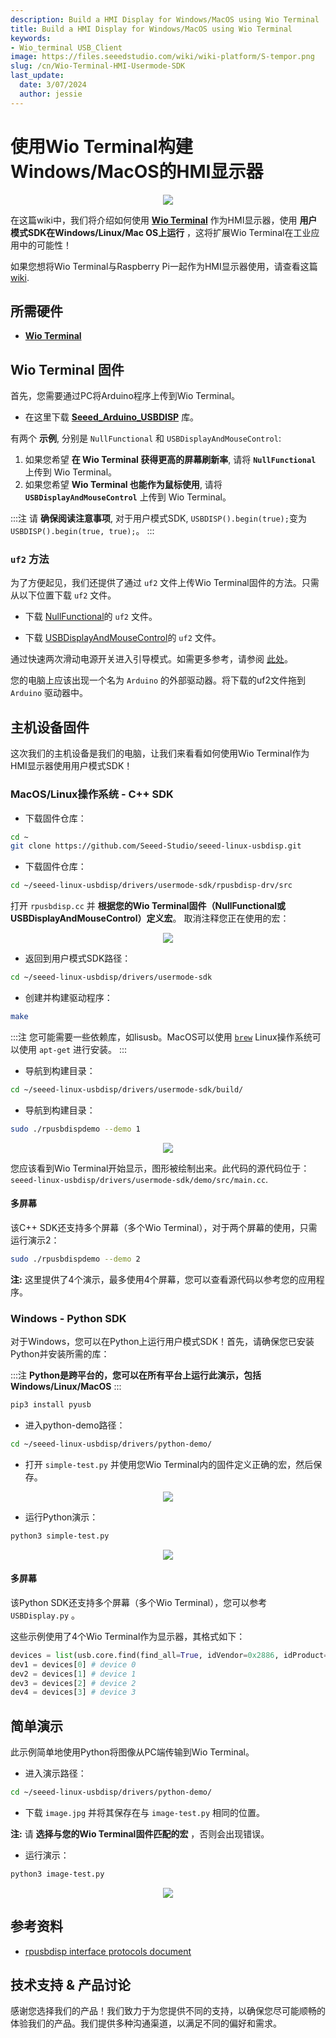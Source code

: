 ```yaml
---
description: Build a HMI Display for Windows/MacOS using Wio Terminal
title: Build a HMI Display for Windows/MacOS using Wio Terminal
keywords:
- Wio_terminal USB_Client
image: https://files.seeedstudio.com/wiki/wiki-platform/S-tempor.png
slug: /cn/Wio-Terminal-HMI-Usermode-SDK
last_update:
  date: 3/07/2024
  author: jessie
---
```


# 使用Wio Terminal构建Windows/MacOS的HMI显示器

<div align="center"><img src="https://files.seeedstudio.com/wiki/Wio-Terminal-HMI-SDK/banner.png"/></div>

在这篇wiki中，我们将介绍如何使用 [**Wio Terminal**](https://www.seeedstudio.com/Wio-Terminal-p-4509.html) 作为HMI显示器，使用 **用户模式SDK在Windows/Linux/Mac OS上运行** ，这将扩展Wio Terminal在工业应用中的可能性！

如果您想将Wio Terminal与Raspberry Pi一起作为HMI显示器使用，请查看这篇 [wiki](https://wiki.seeedstudio.com/Wio-Terminal-HMI/).

## 所需硬件

- [**Wio Terminal**](https://www.seeedstudio.com/Wio-Terminal-p-4509.html)

## Wio Terminal 固件

首先，您需要通过PC将Arduino程序上传到Wio Terminal。

- 在这里下载 [**Seeed_Arduino_USBDISP**](https://github.com/Seeed-Studio/Seeed_Arduino_USBDISP) 库。

有两个 **示例**, 分别是 `NullFunctional` 和 `USBDisplayAndMouseControl`:

1. 如果您希望 **在 Wio Terminal 获得更高的屏幕刷新率**, 请将 **`NullFunctional`** 上传到 Wio Terminal。
2. 如果您希望 **Wio Terminal 也能作为鼠标使用**, 请将 **`USBDisplayAndMouseControl`** 上传到 Wio Terminal。

:::注
请 **确保阅读注意事项**, 对于用户模式SDK, `USBDISP().begin(true);`变为 `USBDISP().begin(true, true);`。
:::

### `uf2` 方法

为了方便起见，我们还提供了通过 `uf2` 文件上传Wio Terminal固件的方法。只需从以下位置下载 `uf2` 文件。

- 下载 [NullFunctional](http://files.seeedstudio.com/wiki/Wio-Terminal-HMI-SDK/NullFunctional-sdk.uf2)的 `uf2` 文件。

- 下载 [USBDisplayAndMouseControl](https://files.seeedstudio.com/wiki/Wio-Terminal-HMI-SDK/USBDisplayAndMouseControl-sdk.uf2)的 `uf2` 文件。

通过快速两次滑动电源开关进入引导模式。如需更多参考，请参阅 [此处](https://wiki.seeedstudio.com/Wio-Terminal-Getting-Started/#faq)。

您的电脑上应该出现一个名为 `Arduino` 的外部驱动器。将下载的uf2文件拖到 `Arduino` 驱动器中。

## 主机设备固件

这次我们的主机设备是我们的电脑，让我们来看看如何使用Wio Terminal作为HMI显示器使用用户模式SDK！

### MacOS/Linux操作系统 - C++ SDK

- 下载固件仓库：

```sh
cd ~
git clone https://github.com/Seeed-Studio/seeed-linux-usbdisp.git
```

- 下载固件仓库：

```sh
cd ~/seeed-linux-usbdisp/drivers/usermode-sdk/rpusbdisp-drv/src
```

打开 `rpusbdisp.cc` 并 **根据您的Wio Terminal固件（NullFunctional或USBDisplayAndMouseControl）定义宏**。 取消注释您正在使用的宏：

<div align="center"><img src="https://files.seeedstudio.com/wiki/Wio-Terminal-HMI-SDK/macros.png"/></div>

- 返回到用户模式SDK路径：

```sh
cd ~/seeed-linux-usbdisp/drivers/usermode-sdk
```

- 创建并构建驱动程序：

```sh
make
```

:::注
您可能需要一些依赖库，如lisusb。MacOS可以使用 [`brew`](https://brew.sh/) Linux操作系统可以使用 `apt-get` 进行安装。 
:::

- 导航到构建目录：

```sh
cd ~/seeed-linux-usbdisp/drivers/usermode-sdk/build/
```

- 导航到构建目录：

```sh
sudo ./rpusbdispdemo --demo 1
```

<div align="center"><img src="https://files.seeedstudio.com/wiki/Wio-Terminal-HMI-SDK/demo.gif"/></div>

您应该看到Wio Terminal开始显示，图形被绘制出来。此代码的源代码位于： `seeed-linux-usbdisp/drivers/usermode-sdk/demo/src/main.cc`.

#### 多屏幕

该C++ SDK还支持多个屏幕（多个Wio Terminal），对于两个屏幕的使用，只需运行演示2：

```sh
sudo ./rpusbdispdemo --demo 2
```

**注:** 这里提供了4个演示，最多使用4个屏幕，您可以查看源代码以参考您的应用程序。

### Windows - Python SDK

对于Windows，您可以在Python上运行用户模式SDK！首先，请确保您已安装Python并安装所需的库：

:::注
**Python是跨平台的，您可以在所有平台上运行此演示，包括Windows/Linux/MacOS**
:::

```sh
pip3 install pyusb
```

- 进入python-demo路径：

```sh
cd ~/seeed-linux-usbdisp/drivers/python-demo/
```

- 打开 `simple-test.py` 并使用您Wio Terminal内的固件定义正确的宏，然后保存。

<div align="center"><img src="https://files.seeedstudio.com/wiki/Wio-Terminal-HMI-SDK/macros-2.png"/></div>

- 运行Python演示：

```sh
python3 simple-test.py
```

<div align="center"><img src="https://files.seeedstudio.com/wiki/Wio-Terminal-HMI-SDK/simple-test.gif"/></div>

#### 多屏幕

该Python SDK还支持多个屏幕（多个Wio Terminal），您可以参考 `USBDisplay.py` 。

这些示例使用了4个Wio Terminal作为显示器，其格式如下：

```py
devices = list(usb.core.find(find_all=True, idVendor=0x2886, idProduct=0x802D))
dev1 = devices[0] # device 0
dev2 = devices[1] # device 1
dev3 = devices[2] # device 2
dev4 = devices[3] # device 3
```

## 简单演示

此示例简单地使用Python将图像从PC端传输到Wio Terminal。

- 进入演示路径：

```sh
cd ~/seeed-linux-usbdisp/drivers/python-demo/
```

- 下载 `image.jpg` 并将其保存在与 `image-test.py` 相同的位置。

**注:** 请 **选择与您的Wio Terminal固件匹配的宏** ，否则会出现错误。

- 运行演示：

```sh
python3 image-test.py
```

<div align="center"><img src="https://files.seeedstudio.com/wiki/Wio-Terminal-HMI-SDK/image-demo.png"/></div>

## 参考资料

- [rpusbdisp interface protocols document](https://files.seeedstudio.com/wiki/Wio-Terminal-HMI-SDK/rpusbdisp_interface_protocol.pdf)

## 技术支持 & 产品讨论

感谢您选择我们的产品！我们致力于为您提供不同的支持，以确保您尽可能顺畅的体验我们的产品。我们提供多种沟通渠道，以满足不同的偏好和需求。

<div class="button_tech_support_container">
<a href="https://forum.seeedstudio.com/" class="button_forum"></a> 
<a href="https://www.seeedstudio.com/contacts" class="button_email"></a>
</div>

<div class="button_tech_support_container">
<a href="https://discord.gg/eWkprNDMU7" class="button_discord"></a> 
<a href="https://github.com/Seeed-Studio/wiki-documents/discussions/69" class="button_discussion"></a>
</div>

